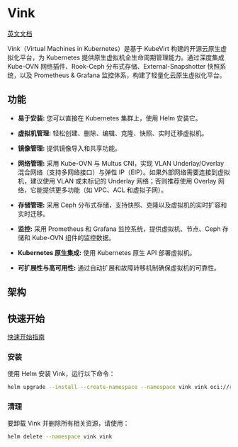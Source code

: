 # Vink

[英文文档](./README.md)

Vink（Virtual Machines in Kubernetes）是基于 KubeVirt 构建的开源云原生虚拟化平台，为 Kubernetes 提供原生虚拟机全生命周期管理能力。通过深度集成 Kube-OVN 网络插件、Rook-Ceph 分布式存储、External-Snapshotter 快照系统，以及 Prometheus & Grafana 监控体系，构建了轻量化云原生虚拟化平台。

## 功能

- **易于安装:** 您可以直接在 Kubernetes 集群上，使用 Helm 安装它。

- **虚拟机管理:** 轻松创建、删除、编辑、克隆、快照、实时迁移虚拟机。

- **镜像管理:** 提供镜像导入和共享功能。

- **网络管理:** 采用 Kube-OVN 与 Multus CNI，实现 VLAN Underlay/Overlay 混合网络（支持多网络接口）与弹性 IP（EIP）。如果外部网络需要连接到虚拟机，建议使用 VLAN 或未标记的 Underlay 网络；否则推荐使用 Overlay 网络，它能提供更多功能（如 VPC、ACL 和虚拟子网）。

- **存储管理:** 采用 Ceph 分布式存储，支持快照、克隆以及虚拟机的实时扩容和实时迁移。

- **监控:** 采用 Prometheus 和 Grafana 监控系统，提供虚拟机、节点、Ceph 存储和 Kube-OVN 组件的监控数据。

- **Kubernetes 原生集成:** 使用 Kubernetes 原生 API 部署虚拟机。

- **可扩展性与高可用性:** 通过自动扩展和故障转移机制确保虚拟机的可靠性。

## 架构

## 快速开始

[快速开始指南](./docs/index.md)

### 安装

使用 Helm 安装 Vink，运行以下命令：

```bash
helm upgrade --install --create-namespace --namespace vink vink oci://registry-1.docker.io/hejianmin/vink --wait --timeout 1800s --debug
```

### 清理

要卸载 Vink 并删除所有相关资源，请使用：

```bash
helm delete --namespace vink vink
```
